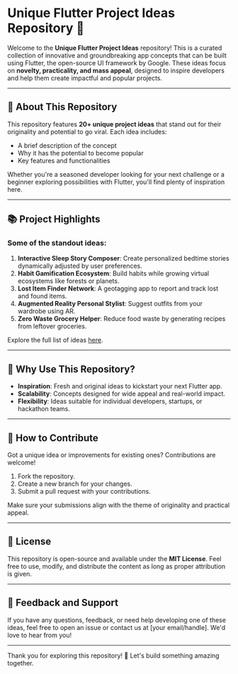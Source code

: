 # Unique Flutter Project Ideas Repository 🚀

Welcome to the **Unique Flutter Project Ideas** repository! This is a curated collection of innovative and groundbreaking app concepts that can be built using Flutter, the open-source UI framework by Google. These ideas focus on **novelty, practicality, and mass appeal**, designed to inspire developers and help them create impactful and popular projects.

---

## 🌟 About This Repository

This repository features **20+ unique project ideas** that stand out for their originality and potential to go viral. Each idea includes:  
- A brief description of the concept  
- Why it has the potential to become popular  
- Key features and functionalities  

Whether you're a seasoned developer looking for your next challenge or a beginner exploring possibilities with Flutter, you'll find plenty of inspiration here.

---

## 📚 Project Highlights

### Some of the standout ideas:
1. **Interactive Sleep Story Composer**: Create personalized bedtime stories dynamically adjusted by user preferences.  
2. **Habit Gamification Ecosystem**: Build habits while growing virtual ecosystems like forests or planets.  
3. **Lost Item Finder Network**: A geotagging app to report and track lost and found items.  
4. **Augmented Reality Personal Stylist**: Suggest outfits from your wardrobe using AR.  
5. **Zero Waste Grocery Helper**: Reduce food waste by generating recipes from leftover groceries.

Explore the full list of ideas [here]().

---

## 🤔 Why Use This Repository?

- **Inspiration**: Fresh and original ideas to kickstart your next Flutter app.  
- **Scalability**: Concepts designed for wide appeal and real-world impact.  
- **Flexibility**: Ideas suitable for individual developers, startups, or hackathon teams.  

---

## 🌱 How to Contribute

Got a unique idea or improvements for existing ones? Contributions are welcome!  
1. Fork the repository.  
2. Create a new branch for your changes.  
3. Submit a pull request with your contributions.  

Make sure your submissions align with the theme of originality and practical appeal.

---

## 📄 License

This repository is open-source and available under the **MIT License**. Feel free to use, modify, and distribute the content as long as proper attribution is given.

---

## 💬 Feedback and Support

If you have any questions, feedback, or need help developing one of these ideas, feel free to open an issue or contact us at [your email/handle]. We'd love to hear from you!

---

Thank you for exploring this repository! 🌟 Let's build something amazing together.
